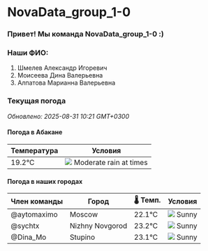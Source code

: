 # NovaData_group_1-0
### Привет! Мы команда NovaData_group_1-0 :)

### Наши ФИО:
1. Шмелев Александр Игоревич
2. Моисеева Дина Валерьевна
3. Алпатова Марианна Валерьевна

### Текущая погода
<!-- WEATHER:START -->
_Обновлено: 2025-08-31 10:21 GMT+0300_

#### Погода в Абакане

| Температура | Условия |
|-------------|----------|
| 19.2°C     | ![](https://cdn.weatherapi.com/weather/64x64/day/299.png) Moderate rain at times |

#### Погода в наших городах

| Член команды  | Город               | 🌡️ Темп.  | Условия          |
|---------------|---------------------|-----------|--------------------|
| @aytomaximo    | Moscow              |   22.1°C | ![](https://cdn.weatherapi.com/weather/64x64/day/113.png) Sunny        |
| @sychtx        | Nizhny Novgorod     |   23.2°C | ![](https://cdn.weatherapi.com/weather/64x64/day/113.png) Sunny        |
| @Dina_Mo       | Stupino             |   23.1°C | ![](https://cdn.weatherapi.com/weather/64x64/day/113.png) Sunny        |

<!-- WEATHER:END -->
